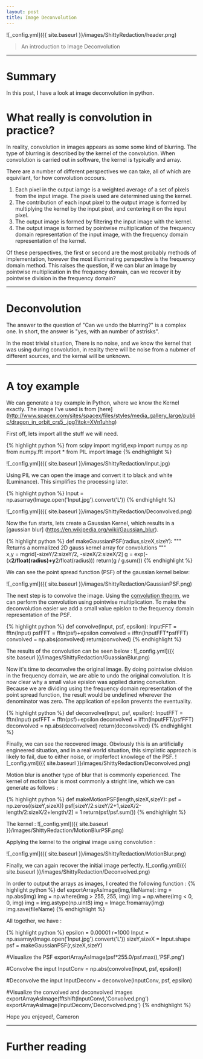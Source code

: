 ```yaml
---
layout: post
title: Image Deconvolution
---
```


![_config.yml]({{ site.baseurl }}/images/ShittyRedaction/header.png)

> An introduction to Image Deconvolution
---
Summary
===============
In this post, I have a look at image deconvolution in python.


What really is convolution in practice?
===============

In reality, convolution in images appears as some some kind of blurring. The type of blurring is described by the kernel of the convolution. When convolution is carried out in software, the kernel is typically and array. 

There are a number of different perspectives we can take, all of which are equivilant, for how convolution occours. 

1. Each pixel in the output iamge is a weighted average of a set of pixels from the input image. The pixels used are determined using the kernel.
2. The contribution of each input pixel to the output image is formed by multiplying the kernel by the input pixel, and centering it on the input pixel.
3. The output image is formed by filtering the input image with the kernel.
4. The output image is formed by pointwise multiplication of the frequency domain representation of the input image, with the frequency domain representation of the kernel.

Of these perspectives, the first or second are the most probably methods of implementation, however the most illuminating perspective is the frequency domain method. This raises the question, if we can blur an image by pointwise multiplication in the frequency domain, can we recover it by pointwise division in the frequency domain? 

---

Deconvolution
===============

The answer to the question of "Can we undo the blurring?" is a complex one. In short, the answer is "yes, with an number of astrisks". 

In the most trivial situation, There is no noise, and we know the kernel that was using during convolution, in reality there will be noise from a nubmer of different sources, and the kernal will be unknown.

---

A toy example
===============

We can generate a toy example in Python, where we know the Kernel exactly. The image I've used is from [here] (http://www.spacex.com/sites/spacex/files/styles/media_gallery_large/public/dragon_in_orbit_crs5_.jpg?itok=XVn1uhhg)


First off, lets import all the stuff we will need.

{% highlight python %}
from scipy import mgrid,exp
import numpy as np
from numpy.fft import *
from PIL import Image
{% endhighlight %}

![_config.yml]({{ site.baseurl }}/images/ShittyRedaction/Input.jpg)

Using PIL we can open the image and convert it to black and white (Luminance). This simplifies the processing later. 

{% highlight python %}
Input = np.asarray(Image.open('Input.jpg').convert('L'))
{% endhighlight %}

![_config.yml]({{ site.baseurl }}/images/ShittyRedaction/Deconvolved.png)

Now the fun starts, lets create a Gaussian Kernel, which results in a [gaussian blur] (https://en.wikipedia.org/wiki/Gaussian_blur).

{% highlight python %}
def makeGaussianPSF(radius,sizeX,sizeY):
    """ Returns a normalized 2D gauss kernel array for convolutions """   
    x,y = mgrid[-sizeY/2:sizeY/2, -sizeX/2:sizeX/2]
    g = exp(-(x**2/float(radius)+y**2/float(radius)))
    return(g / g.sum())
{% endhighlight %}

We can see the point spread function (PSF) of the gaussian kernel below:

![_config.yml]({{ site.baseurl }}/images/ShittyRedaction/GaussianPSF.png)

The next step is to convolve the image. Using the [convolution theorm](https://en.wikipedia.org/wiki/Convolution_theorem), we can perform the convolution using pointwise multiplication. To make the deconvolution easier we add a small value epislon to the frequency domain representation of the PSF. 

{% highlight python %}
def convolve(Input, psf, epsilon):
    InputFFT = fftn(Input)
    psfFFT = fftn(psf)+epsilon
    convolved = ifftn(InputFFT*psfFFT)
    convolved = np.abs(convolved)
    return(convolved)
{% endhighlight %}


The results of the convolution can be seen below : 
![_config.yml]({{ site.baseurl }}/images/ShittyRedaction/GuassianBlur.png)


Now it's time to deconvolve the original image. By doing pointwise division in the frequency domain, we are able to undo the original convolution. It is now clear why a small value epislon was applied during convolution. Because we are dividing using the frequency domain representation of the point spread function, the result would be undefined wherever the denominator was zero. The application of epsilon prevents the eventuality. 

{% highlight python %}
def deconvolve(Input, psf, epsilon):
    InputFFT = fftn(Input)
    psfFFT = fftn(psf)+epsilon
    deconvolved = ifftn(InputFFT/psfFFT)
    deconvolved = np.abs(deconvolved)
    return(deconvolved)
{% endhighlight %}

Finally, we can see the recovered image. Obviously this is an artificially engineered situation, and in a real world situation, this simplistic approach is likely to fail, due to either noise, or impferfect knowlege of the PSF.
![_config.yml]({{ site.baseurl }}/images/ShittyRedaction/Deconvolved.png)

Motion blur is another type of blur that is commonly experienced. The kernel of motion blur is most commonly a stright line, which we can generate as follows : 

{% highlight python %}
def makeMotionPSF(length,sizeX,sizeY):
    psf = np.zeros((sizeY,sizeX))
    psf[sizeY/2:sizeY/2+1,sizeX/2-length/2:sizeX/2+length/2] = 1
    return(psf/psf.sum())
{% endhighlight %}

The kernel : 
![_config.yml]({{ site.baseurl }}/images/ShittyRedaction/MotionBlurPSF.png)

Applying the kernel to the original image using convolution : 

![_config.yml]({{ site.baseurl }}/images/ShittyRedaction/MotionBlur.png)

Finally, we can again recover the initial image perfectly. 
![_config.yml]({{ site.baseurl }}/images/ShittyRedaction/Deconvolved.png)

In order to output the arrays as images, I created the following function : 
{% highlight python %}
def exportArrayAsImage(img,fileName):
    img = np.abs(img)
    img = np.where(img > 255, 255, img) 
    img = np.where(img < 0, 0, img) 
    img = img.astype(np.uint8)
    img = Image.fromarray(img)
    img.save(fileName)
{% endhighlight %}

All together, we have : 

{% highlight python %}
epsilon = 0.00001
r=1000
Input = np.asarray(Image.open('Input.jpg').convert('L'))
sizeY,sizeX = Input.shape
psf = makeGaussianPSF(r,sizeX,sizeY)

#Visualize the PSF
exportArrayAsImage(psf*255.0/psf.max(),'PSF.png')

#Convolve the input
InputConv = np.abs(convolve(Input, psf, epsilon))

#Deconvolve the input
InputDeconv = deconvolve(InputConv, psf, epsilon)

#Visualize the convolved and deconvolved images
exportArrayAsImage(fftshift(InputConv),'Convolved.png')
exportArrayAsImage(InputDeconv,'Deconvolved.png')
{% endhighlight %}

Hope you enjoyed!,
Cameron

---

Further reading
===============
